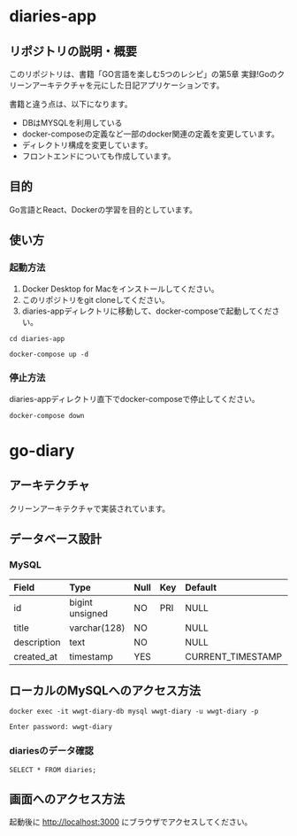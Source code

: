 # diaries-app

## リポジトリの説明・概要

このリポジトリは、書籍「GO言語を楽しむ5つのレシピ」の第5章 実録!Goのクリーンアーキテクチャを元にした日記アプリケーションです。

書籍と違う点は、以下になります。
- DBはMYSQLを利用している
- docker-composeの定義など一部のdocker関連の定義を変更しています。
- ディレクトリ構成を変更しています。
- フロントエンドについても作成しています。

## 目的

Go言語とReact、Dockerの学習を目的としています。

## 使い方

### 起動方法

1. Docker Desktop for Macをインストールしてください。
1. このリポジトリをgit cloneしてください。
1. diaries-appディレクトリに移動して、docker-composeで起動してください。
```
cd diaries-app

docker-compose up -d
```

### 停止方法

diaries-appディレクトリ直下でdocker-composeで停止してください。
```
docker-compose down
```

# go-diary

## アーキテクチャ

クリーンアーキテクチャで実装されています。

## データベース設計

### MySQL

| Field       | Type            | Null | Key  | Default           | Extra             |
| :---------- | :-------------- | :----| :--- | :---------------- | :---------------- |
| id          | bigint unsigned | NO   | PRI  | NULL              | auto_increment    |
| title       | varchar(128)    | NO   |      | NULL              |                   |
| description | text            | NO   |      | NULL              |                   |
| created_at  | timestamp       | YES  |      | CURRENT_TIMESTAMP | DEFAULT_GENERATED |

## ローカルのMySQLへのアクセス方法

```
docker exec -it wwgt-diary-db mysql wwgt-diary -u wwgt-diary -p

Enter password: wwgt-diary
```

### diariesのデータ確認
```
SELECT * FROM diaries;
```


## 画面へのアクセス方法
起動後に [http://localhost:3000](http://localhost:3000) にブラウザでアクセスしてください。